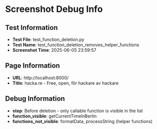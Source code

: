 # Screenshot Debug Info

## Test Information

- **Test File**: test_function_deletion.py
- **Test Name**: test_function_deletion_removes_helper_functions
- **Screenshot Time**: 2025-06-05 23:59:57

## Page Information

- **URL**: http://localhost:8000/
- **Title**: hacka.re - Free, open, för hackare av hackare

## Debug Information

- **step**: Before deletion - only callable function is visible in the list
- **function_visible**: getCurrentTimeInBerlin
- **functions_not_visible**: formatData, processString (helper functions)

